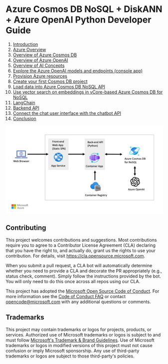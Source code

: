 # Azure Cosmos DB NoSQL + DiskANN + Azure OpenAI Python Developer Guide

1. [Introduction](/00_Introduction/README.md)
1. [Azure Overview](/01_Azure_Overview/README.md)
1. [Overview of Azure Cosmos DB](/02_Overview_Cosmos_DB/README.md)
1. [Overview of Azure OpenAI](/03_Overview_Azure_OpenAI/README.md)
1. [Overview of AI Concepts](/04_Overview_AI_Concepts/README.md)
1. [Explore the Azure OpenAI models and endpoints (console app)](/05_Explore_OpenAI_models/README.md)
1. [Provision Azure resources](/06_Provision_Azure_Resources/README.md)
1. [Create your first Cosmos DB project](/07_Create_First_Cosmos_DB_Project/README.md)
1. [Load data into Azure Cosmos DB NoSQL API](/08_Load_Data/README.md)
1. [Use vector search on embeddings in vCore-based Azure Cosmos DB for NoSQL](/09_Vector_Search_Cosmos_DB/README.md)
1. [LangChain](/10_LangChain/README.md)
1. [Backend API](/11_Backend_API/README.md)
1. [Connect the chat user interface with the chatbot API](/12_User_Interface/README.md)
1. [Conclusion](/13_Conclusion/README.md)

![Azure Cosmos DB + Azure OpenAI Python Developer Guide Architecture Diagram](/06_Provision_Azure_Resources/media/architecture.jpg)

## Contributing

This project welcomes contributions and suggestions.  Most contributions require you to agree to a
Contributor License Agreement (CLA) declaring that you have the right to, and actually do, grant us
the rights to use your contribution. For details, visit https://cla.opensource.microsoft.com.

When you submit a pull request, a CLA bot will automatically determine whether you need to provide
a CLA and decorate the PR appropriately (e.g., status check, comment). Simply follow the instructions
provided by the bot. You will only need to do this once across all repos using our CLA.

This project has adopted the [Microsoft Open Source Code of Conduct](https://opensource.microsoft.com/codeofconduct/).
For more information see the [Code of Conduct FAQ](https://opensource.microsoft.com/codeofconduct/faq/) or
contact [opencode@microsoft.com](mailto:opencode@microsoft.com) with any additional questions or comments.

## Trademarks

This project may contain trademarks or logos for projects, products, or services. Authorized use of Microsoft 
trademarks or logos is subject to and must follow 
[Microsoft's Trademark & Brand Guidelines](https://www.microsoft.com/en-us/legal/intellectualproperty/trademarks/usage/general).
Use of Microsoft trademarks or logos in modified versions of this project must not cause confusion or imply Microsoft sponsorship.
Any use of third-party trademarks or logos are subject to those third-party's policies.
